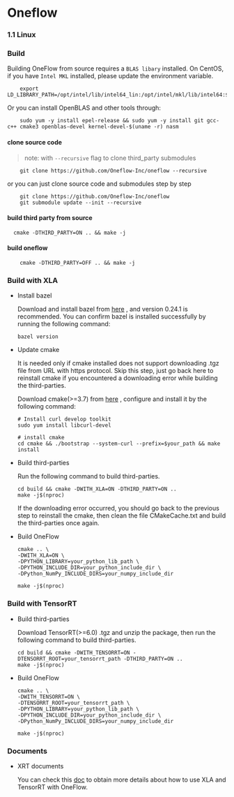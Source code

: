 # Oneflow

### 1.1 Linux 

### Build

Building OneFlow from source requires a `BLAS libary` installed. On CentOS, if you have `Intel MKL` installed, please update the environment variable. 

```shell
    export LD_LIBRARY_PATH=/opt/intel/lib/intel64_lin:/opt/intel/mkl/lib/intel64:$LD_LIBRARY_PATH
```

Or you can install OpenBLAS and other tools through:

```shell
    sudo yum -y install epel-release && sudo yum -y install git gcc-c++ cmake3 openblas-devel kernel-devel-$(uname -r) nasm
```

#### clone source code

> note: with `--recursive` flag to clone third_party submodules

```shell
    git clone https://github.com/Oneflow-Inc/oneflow --recursive
```

or you can just clone source code and submodules step by step

```shell
    git clone https://github.com/Oneflow-Inc/oneflow
    git submodule update --init --recursive
```

#### build third party from source

```shell
  cmake -DTHIRD_PARTY=ON .. && make -j
```

#### build oneflow

```shell
    cmake -DTHIRD_PARTY=OFF .. && make -j
```

### Build with XLA

- Install bazel

  Download and install bazel from [here](https://docs.bazel.build/versions/1.0.0/bazel-overview.html) , and version 0.24.1 is recommended. You can confirm bazel is installed successfully by running the following command:

  ```shell
  bazel version
  ```

- Update cmake

  It is needed only if cmake installed does not support downloading .tgz file from URL with https protocol. Skip this step, just go back here to reinstall cmake if you encountered a downloading error while building the third-parties.

  Download cmake(>=3.7) from [here](https://cmake.org/download/) , configure and install it by the following command:

  ```shell
  # Install curl develop toolkit
  sudo yum install libcurl-devel
 
  # install cmake
  cd cmake && ./bootstrap --system-curl --prefix=$your_path && make install
  ```

- Build third-parties

  Run the following command to build third-parties.

  ```shell
  cd build && cmake -DWITH_XLA=ON -DTHIRD_PARTY=ON ..
  make -j$(nproc)
  ```

  If the downloading error occurred, you should go back to the previous step to reinstall the cmake, then clean the file CMakeCache.txt and build the third-parties once again.

- Build OneFlow

  ```shell
  cmake .. \
  -DWITH_XLA=ON \
  -DPYTHON_LIBRARY=your_python_lib_path \
  -DPYTHON_INCLUDE_DIR=your_python_include_dir \
  -DPython_NumPy_INCLUDE_DIRS=your_numpy_include_dir
  
  make -j$(nproc)
  ```

### Build with TensorRT

- Build third-parties

  Download TensorRT(>=6.0) .tgz and unzip the package, then run the following command to build third-parties.

  ```shell
  cd build && cmake -DWITH_TENSORRT=ON -DTENSORRT_ROOT=your_tensorrt_path -DTHIRD_PARTY=ON ..
  make -j$(nproc)
  ```
- Build OneFlow

  ```shell
  cmake .. \
  -DWITH_TENSORRT=ON \
  -DTENSORRT_ROOT=your_tensorrt_path \
  -DPYTHON_LIBRARY=your_python_lib_path \
  -DPYTHON_INCLUDE_DIR=your_python_include_dir \
  -DPython_NumPy_INCLUDE_DIRS=your_numpy_include_dir

  make -j$(nproc)
  ```

### Documents

 - XRT documents

   You can check this [doc](./oneflow/xrt/README.md) to obtain more details about how to use XLA and TensorRT with OneFlow.

